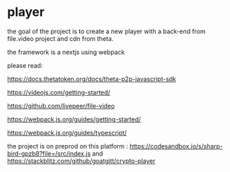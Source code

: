 # player
the goal of the project is to create a new player with a back-end from file.video project and cdn from theta.<p></p>
the framework is a nextjs using webpack <p></p>
please read: <p></p>
https://docs.thetatoken.org/docs/theta-p2p-javascript-sdk <p></p>
https://videojs.com/getting-started/<p></p>
https://github.com/livepeer/file-video<p></p>
https://webpack.js.org/guides/getting-started/<p></p>
https://webpack.js.org/guides/typescript/ <p></p>
the project is on preprod on this platform : https://codesandbox.io/s/sharp-bird-gpzb8?file=/src/index.js and https://stackblitz.com/github/goatgitt/crypto-player <p></p>
